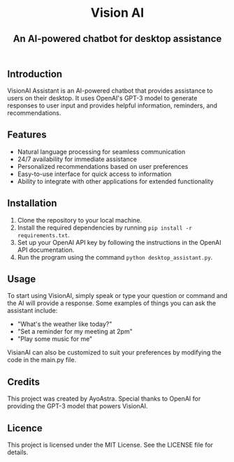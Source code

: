 <!DOCTYPE html>
<html>
<head>
</head>
<body>
	<header>
		<h1>Vision AI</h1>
		<h2>An AI-powered chatbot for desktop assistance</h2>
	</header>
	<main>
		 <section>
			<h2>Introduction</h2>
			<p>VisionAI Assistant is an AI-powered chatbot that provides assistance to users on their desktop. It uses OpenAI's GPT-3 model to generate responses to user input and provides helpful information, reminders, and recommendations.</p>
			<h2>Features</h2>
			<ul>
				<li>Natural language processing for seamless communication</li>
				<li>24/7 availability for immediate assistance</li>
				<li>Personalized recommendations based on user preferences</li>
				<li>Easy-to-use interface for quick access to information</li>
				<li>Ability to integrate with other applications for extended functionality</li>
			</ul>
		</section>
    	<section>
		<h2>Installation</h2>
		<ol>
			<li>Clone the repository to your local machine.</li>
			<li>Install the required dependencies by running <code>pip install -r requirements.txt</code>.</li>
			<li>Set up your OpenAI API key by following the instructions in the OpenAI API documentation.</li>
			<li>Run the program using the command <code>python desktop_assistant.py</code>.</li>
		</ol>
	</section>

<section>
		<h2>Usage</h2>
		<p>To start using VisionAI, simply speak or type your question or command and the AI will provide a response. Some examples of things you can ask the assistant include:</p>
		<ul>
			<li>"What's the weather like today?"</li>
			<li>"Set a reminder for my meeting at 2pm"</li>
			<li>"Play some music for me"</li>
		</ul>
		<p>VisianAI can also be customized to suit your preferences by modifying the code in the main.py file.</p> 
  </section>
  <section>
<h2>Credits</h2>
<p>This project was created by AyoAstra. Special thanks to OpenAI for providing the GPT-3 model that powers VisionAI.</p>
  <section>
    <h2>Licence</h2>
    <p>This project is licensed under the MIT License. See the LICENSE file for details.</p>
  </section>

